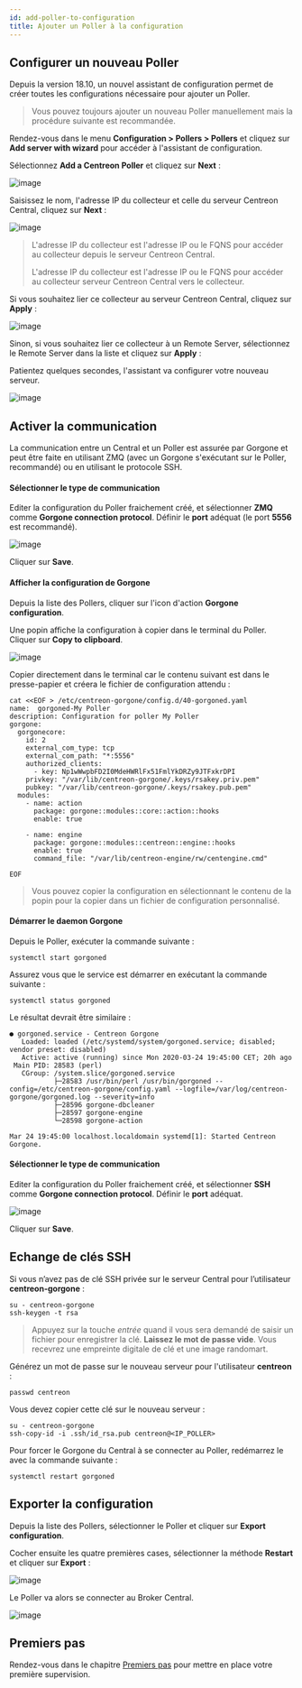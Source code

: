 ```yaml
---
id: add-poller-to-configuration
title: Ajouter un Poller à la configuration
---
```


## Configurer un nouveau Poller

Depuis la version 18.10, un nouvel assistant de configuration permet de créer
toutes les configurations nécessaire pour ajouter un Poller.

> Vous pouvez toujours ajouter un nouveau Poller manuellement mais la procédure
> suivante est recommandée.

Rendez-vous dans le menu **Configuration > Pollers > Pollers** et cliquez sur
**Add server with wizard** pour accéder à l'assistant de configuration.

Sélectionnez **Add a Centreon Poller** et cliquez sur **Next** :

![image](../../../assets/installation/poller/wizard-add-poller-1.png)

Saisissez le nom, l'adresse IP du collecteur et celle du serveur Centreon Central,
cliquez sur **Next** :

![image](../../../assets/installation/poller/wizard-add-poller-2.png)

> L'adresse IP du collecteur est l'adresse IP ou le FQNS pour accéder au collecteur depuis le serveur Centreon Central.
>
> L'adresse IP du collecteur est l'adresse IP ou le FQNS pour accéder au collecteur serveur Centreon Central vers le collecteur.

Si vous souhaitez lier ce collecteur au serveur Centreon Central, cliquez sur **Apply** :

![image](../../../assets/installation/poller/wizard-add-poller-3.png)

Sinon, si vous souhaitez lier ce collecteur à un Remote Server, sélectionnez le Remote Server dans la liste et cliquez
sur **Apply** :

Patientez quelques secondes, l'assistant va configurer votre nouveau serveur.

![image](../../../assets/installation/poller/poller-list-zmq.png)

## Activer la communication

La communication entre un Central et un Poller est assurée par Gorgone et peut
être faite en utilisant ZMQ (avec un Gorgone s'exécutant sur le Poller,
recommandé) ou en utilisant le protocole SSH.

<!--DOCUSAURUS_CODE_TABS-->
<!--Avec ZMQ (Recommandé)-->
#### Sélectionner le type de communication

Editer la configuration du Poller fraichement créé, et sélectionner **ZMQ**
comme **Gorgone connection protocol**. Définir le **port** adéquat (le port
**5556** est recommandé).

![image](../../../assets/installation/poller/poller-edit-zmq.png)

Cliquer sur **Save**.

#### Afficher la configuration de Gorgone

Depuis la liste des Pollers, cliquer sur l'icon d'action **Gorgone
configuration**.

Une popin affiche la configuration à copier dans le terminal du Poller. Cliquer
sur **Copy to clipboard**.

![image](../../../assets/installation/poller/poller-gorgone-display-config.png)

Copier directement dans le terminal car le contenu suivant est dans le
presse-papier et créera le fichier de configuration attendu :

```shell
cat <<EOF > /etc/centreon-gorgone/config.d/40-gorgoned.yaml
name:  gorgoned-My Poller
description: Configuration for poller My Poller
gorgone:
  gorgonecore:
    id: 2
    external_com_type: tcp
    external_com_path: "*:5556"
    authorized_clients:
      - key: Np1wWwpbFD2I0MdeHWRlFx51FmlYkDRZy9JTFxkrDPI
    privkey: "/var/lib/centreon-gorgone/.keys/rsakey.priv.pem"
    pubkey: "/var/lib/centreon-gorgone/.keys/rsakey.pub.pem"
  modules:
    - name: action
      package: gorgone::modules::core::action::hooks
      enable: true

    - name: engine
      package: gorgone::modules::centreon::engine::hooks
      enable: true
      command_file: "/var/lib/centreon-engine/rw/centengine.cmd"

EOF
```

> Vous pouvez copier la configuration en sélectionnant le contenu de la popin
> pour la copier dans un fichier de configuration personnalisé.

#### Démarrer le daemon Gorgone

Depuis le Poller, exécuter la commande suivante :

```shell
systemctl start gorgoned
```

Assurez vous que le service est démarrer en exécutant la commande suivante :

```shell
systemctl status gorgoned
```

Le résultat devrait être similaire :

```shell
● gorgoned.service - Centreon Gorgone
   Loaded: loaded (/etc/systemd/system/gorgoned.service; disabled; vendor preset: disabled)
   Active: active (running) since Mon 2020-03-24 19:45:00 CET; 20h ago
 Main PID: 28583 (perl)
   CGroup: /system.slice/gorgoned.service
           ├─28583 /usr/bin/perl /usr/bin/gorgoned --config=/etc/centreon-gorgone/config.yaml --logfile=/var/log/centreon-gorgone/gorgoned.log --severity=info
           ├─28596 gorgone-dbcleaner
           ├─28597 gorgone-engine
           └─28598 gorgone-action

Mar 24 19:45:00 localhost.localdomain systemd[1]: Started Centreon Gorgone.
```
<!--Avec SSH-->
#### Sélectionner le type de communication

Editer la configuration du Poller fraichement créé, et sélectionner **SSH**
comme **Gorgone connection protocol**. Définir le **port** adéquat.

![image](../../../assets/installation/poller/poller-edit-ssh.png)

Cliquer sur **Save**.

## Echange de clés SSH

Si vous n’avez pas de clé SSH privée sur le serveur Central pour l’utilisateur **centreon-gorgone** :

``` shell
su - centreon-gorgone
ssh-keygen -t rsa
```

> Appuyez sur la touche *entrée* quand il vous sera demandé de saisir un fichier pour enregistrer la clé. **Laissez le
> mot de passe vide**. Vous recevrez une empreinte digitale de clé et une image randomart.

Générez un mot de passe sur le nouveau serveur pour l'utilisateur **centreon** :

``` shell
passwd centreon
```

Vous devez copier cette clé sur le nouveau serveur :

``` shell
su - centreon-gorgone
ssh-copy-id -i .ssh/id_rsa.pub centreon@<IP_POLLER>
```
<!--END_DOCUSAURUS_CODE_TABS-->

Pour forcer le Gorgone du Central à se connecter au Poller, redémarrez le avec
la commande suivante :

```shell
systemctl restart gorgoned
```

## Exporter la configuration

Depuis la liste des Pollers, sélectionner le Poller et cliquer sur **Export
configuration**.

Cocher ensuite les quatre premières cases, sélectionner la méthode **Restart**
et cliquer sur  **Export** :

![image](../../../assets/installation/poller/poller-generate-config.png)

Le Poller va alors se connecter au Broker Central.

![image](../../../assets/installation/poller/poller-list-zmq-started.png)

## Premiers pas

Rendez-vous dans le chapitre [Premiers pas](../tutorials/first-steps.html)
pour mettre en place votre première supervision.
